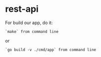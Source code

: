 # rest-api

For build our app, do it:

    `make` from command line

or

    `go build -v ./cmd/app` from command line